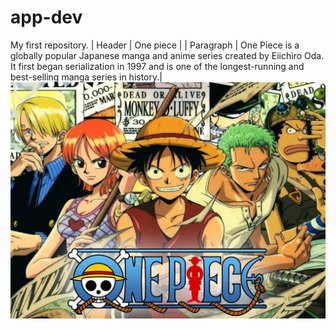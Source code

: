 # app-dev
My first repository.
| Header | One piece |
| Paragraph | One Piece is a globally popular Japanese manga and anime series created by Eiichiro Oda. It first began serialization in 1997 and is one of the longest-running and best-selling manga series in history.|
![One piece banner](onepiece.jpg)
